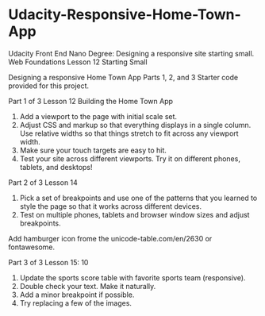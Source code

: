 # Udacity-Responsive-Home-Town-App
Udacity Front End Nano Degree: Designing a responsive site starting small.
Web Foundations Lesson 12 Starting Small

Designing a responsive Home Town App Parts 1, 2, and 3
Starter code provided for this project.

Part 1 of 3 Lesson 12 
Building the Home Town App

1) Add a <meta> viewport to the page with initial scale set.
2) Adjust CSS and markup so that everything displays in a single column. Use relative widths so that things stretch to fit across any viewport width.
3) Make sure your touch targets are easy to hit.
4) Test your site across different viewports. Try it on different phones, tablets, and desktops!

Part 2 of 3 Lesson 14
1) Pick a set of breakpoints and use one of the patterns that you learned to style the page so that it works across different devices.
2) Test on multiple phones, tablets and browser window sizes and adjust breakpoints.

Add hamburger icon frome the unicode-table.com/en/2630 or fontawesome.

Part 3 of 3 Lesson 15: 10

1. Update the sports score table with favorite sports team (responsive).
2. Double check your text. Make it naturally.
3. Add a minor breakpoint if possible.
4. Try replacing a few of the images.




